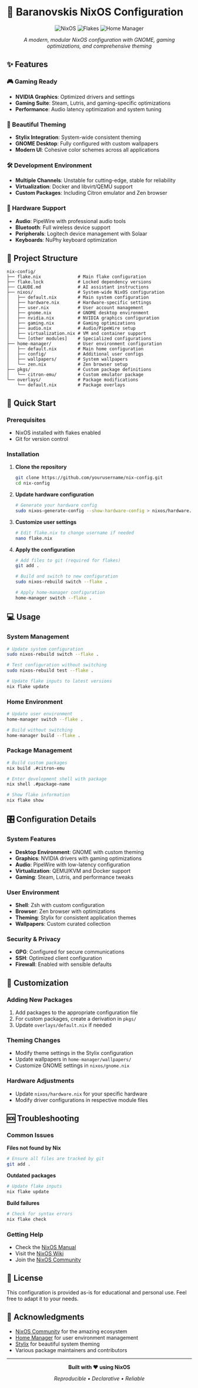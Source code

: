 # 🐧 Baranovskis NixOS Configuration

<div align="center">

![NixOS](https://img.shields.io/badge/NixOS-5277C3?style=for-the-badge&logo=nixos&logoColor=white)
![Flakes](https://img.shields.io/badge/Nix_Flakes-Enabled-blue?style=for-the-badge)
![Home Manager](https://img.shields.io/badge/Home_Manager-Configured-orange?style=for-the-badge)

*A modern, modular NixOS configuration with GNOME, gaming optimizations, and comprehensive theming*

</div>

## ✨ Features

### 🎮 Gaming Ready
- **NVIDIA Graphics**: Optimized drivers and settings
- **Gaming Suite**: Steam, Lutris, and gaming-specific optimizations
- **Performance**: Audio latency optimization and system tuning

### 🎨 Beautiful Theming
- **Stylix Integration**: System-wide consistent theming
- **GNOME Desktop**: Fully configured with custom wallpapers
- **Modern UI**: Cohesive color schemes across all applications

### 🛠️ Development Environment
- **Multiple Channels**: Unstable for cutting-edge, stable for reliability
- **Virtualization**: Docker and libvirt/QEMU support
- **Custom Packages**: Including Citron emulator and Zen browser

### 🔧 Hardware Support
- **Audio**: PipeWire with professional audio tools
- **Bluetooth**: Full wireless device support
- **Peripherals**: Logitech device management with Solaar
- **Keyboards**: NuPhy keyboard optimization

## 📁 Project Structure

```
nix-config/
├── flake.nix              # Main flake configuration
├── flake.lock             # Locked dependency versions
├── CLAUDE.md              # AI assistant instructions
├── nixos/                 # System-wide NixOS configuration
│   ├── default.nix        # Main system configuration
│   ├── hardware.nix       # Hardware-specific settings
│   ├── user.nix           # User account management
│   ├── gnome.nix          # GNOME desktop environment
│   ├── nvidia.nix         # NVIDIA graphics configuration
│   ├── gaming.nix         # Gaming optimizations
│   ├── audio.nix          # Audio/PipeWire setup
│   ├── virtualization.nix # VM and container support
│   └── [other modules]    # Specialized configurations
├── home-manager/          # User environment configuration
│   ├── default.nix        # Main home configuration
│   ├── config/            # Additional user configs
│   ├── wallpapers/        # System wallpapers
│   └── zen.nix            # Zen browser setup
├── pkgs/                  # Custom package definitions
│   └── citron-emu/        # Custom emulator package
└── overlays/              # Package modifications
    └── default.nix        # Package overlays
```

## 🚀 Quick Start

### Prerequisites
- NixOS installed with flakes enabled
- Git for version control

### Installation

1. **Clone the repository**
   ```bash
   git clone https://github.com/yourusername/nix-config.git
   cd nix-config
   ```

2. **Update hardware configuration**
   ```bash
   # Generate your hardware config
   sudo nixos-generate-config --show-hardware-config > nixos/hardware.nix
   ```

3. **Customize user settings**
   ```bash
   # Edit flake.nix to change username if needed
   nano flake.nix
   ```

4. **Apply the configuration**
   ```bash
   # Add files to git (required for flakes)
   git add .
   
   # Build and switch to new configuration
   sudo nixos-rebuild switch --flake .
   
   # Apply home-manager configuration
   home-manager switch --flake .
   ```

## 💻 Usage

### System Management
```bash
# Update system configuration
sudo nixos-rebuild switch --flake .

# Test configuration without switching
sudo nixos-rebuild test --flake .

# Update flake inputs to latest versions
nix flake update
```

### Home Environment
```bash
# Update user environment
home-manager switch --flake .

# Build without switching
home-manager build --flake .
```

### Package Management
```bash
# Build custom packages
nix build .#citron-emu

# Enter development shell with package
nix shell .#package-name

# Show flake information
nix flake show
```

## 🎛️ Configuration Details

### System Features
- **Desktop Environment**: GNOME with custom theming
- **Graphics**: NVIDIA drivers with gaming optimizations
- **Audio**: PipeWire with low-latency configuration
- **Virtualization**: QEMU/KVM and Docker support
- **Gaming**: Steam, Lutris, and performance tweaks

### User Environment
- **Shell**: Zsh with custom configuration
- **Browser**: Zen browser with optimizations
- **Theming**: Stylix for consistent application themes
- **Wallpapers**: Custom curated collection

### Security & Privacy
- **GPG**: Configured for secure communications
- **SSH**: Optimized client configuration
- **Firewall**: Enabled with sensible defaults

## 🔧 Customization

### Adding New Packages
1. Add packages to the appropriate configuration file
2. For custom packages, create a derivation in `pkgs/`
3. Update `overlays/default.nix` if needed

### Theming Changes
- Modify theme settings in the Stylix configuration
- Update wallpapers in `home-manager/wallpapers/`
- Customize GNOME settings in `nixos/gnome.nix`

### Hardware Adjustments
- Update `nixos/hardware.nix` for your specific hardware
- Modify driver configurations in respective module files

## 🆘 Troubleshooting

### Common Issues

**Files not found by Nix**
```bash
# Ensure all files are tracked by git
git add .
```

**Outdated packages**
```bash
# Update flake inputs
nix flake update
```

**Build failures**
```bash
# Check for syntax errors
nix flake check
```

### Getting Help
- Check the [NixOS Manual](https://nixos.org/manual/nixos/stable/)
- Visit the [NixOS Wiki](https://nixos.wiki/)
- Join the [NixOS Community](https://nixos.org/community/)

## 📜 License

This configuration is provided as-is for educational and personal use. Feel free to adapt it to your needs.

## 🙏 Acknowledgments

- [NixOS Community](https://nixos.org/community/) for the amazing ecosystem
- [Home Manager](https://github.com/nix-community/home-manager) for user environment management
- [Stylix](https://github.com/danth/stylix) for beautiful system theming
- Various package maintainers and contributors

---

<div align="center">

**Built with ❤️ using NixOS**

*Reproducible • Declarative • Reliable*

</div>